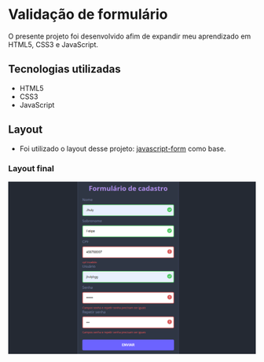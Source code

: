 # Validação de formulário
O presente projeto foi desenvolvido afim de expandir meu aprendizado em HTML5, CSS3 e JavaScript.

## Tecnologias utilizadas
- HTML5
- CSS3
- JavaScript

## Layout
- Foi utilizado o layout desse projeto: [javascript-form](https://github.com/gabrieldiasss/javascript-form) como base.

### Layout final
![layout](./assets/layout.png)
